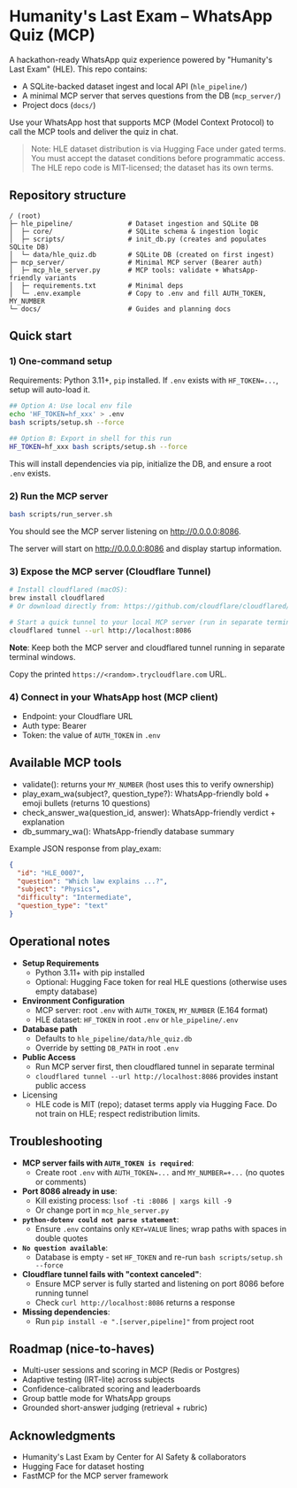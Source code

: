 # Humanity's Last Exam – WhatsApp Quiz (MCP)

A hackathon-ready WhatsApp quiz experience powered by "Humanity's Last Exam" (HLE). This repo contains:

- A SQLite-backed dataset ingest and local API (`hle_pipeline/`)
- A minimal MCP server that serves questions from the DB (`mcp_server/`)
- Project docs (`docs/`)

Use your WhatsApp host that supports MCP (Model Context Protocol) to call the MCP tools and deliver the quiz in chat.

> Note: HLE dataset distribution is via Hugging Face under gated terms. You must accept the dataset conditions before programmatic access. The HLE repo code is MIT-licensed; the dataset has its own terms.

## Repository structure

```
/ (root)
├─ hle_pipeline/              # Dataset ingestion and SQLite DB
│  ├─ core/                   # SQLite schema & ingestion logic
│  ├─ scripts/                # init_db.py (creates and populates SQLite DB)
│  └─ data/hle_quiz.db        # SQLite DB (created on first ingest)
├─ mcp_server/                # Minimal MCP server (Bearer auth)
│  ├─ mcp_hle_server.py       # MCP tools: validate + WhatsApp-friendly variants
│  ├─ requirements.txt        # Minimal deps
│  └─ .env.example            # Copy to .env and fill AUTH_TOKEN, MY_NUMBER
└─ docs/                      # Guides and planning docs
```

## Quick start

### 1) One-command setup

Requirements: Python 3.11+, `pip` installed. If `.env` exists with `HF_TOKEN=...`, setup will auto-load it.

```bash
## Option A: Use local env file
echo 'HF_TOKEN=hf_xxx' > .env
bash scripts/setup.sh --force

## Option B: Export in shell for this run
HF_TOKEN=hf_xxx bash scripts/setup.sh --force
```

This will install dependencies via pip, initialize the DB, and ensure a root `.env` exists.

### 2) Run the MCP server

```bash
bash scripts/run_server.sh
```

You should see the MCP server listening on http://0.0.0.0:8086.

The server will start on http://0.0.0.0:8086 and display startup information.

### 3) Expose the MCP server (Cloudflare Tunnel)

```bash
# Install cloudflared (macOS):
brew install cloudflared
# Or download directly from: https://github.com/cloudflare/cloudflared/releases

# Start a quick tunnel to your local MCP server (run in separate terminal)
cloudflared tunnel --url http://localhost:8086
```

**Note**: Keep both the MCP server and cloudflared tunnel running in separate terminal windows.

Copy the printed `https://<random>.trycloudflare.com` URL.

### 4) Connect in your WhatsApp host (MCP client)
- Endpoint: your Cloudflare URL
- Auth type: Bearer
- Token: the value of `AUTH_TOKEN` in `.env`

## Available MCP tools

- validate(): returns your `MY_NUMBER` (host uses this to verify ownership)
- play_exam_wa(subject?, question_type?): WhatsApp-friendly bold + emoji bullets (returns 10 questions)
- check_answer_wa(question_id, answer): WhatsApp-friendly verdict + explanation
- db_summary_wa(): WhatsApp-friendly database summary

Example JSON response from play_exam:
```json
{
  "id": "HLE_0007",
  "question": "Which law explains ...?",
  "subject": "Physics",
  "difficulty": "Intermediate",
  "question_type": "text"
}
```

## Operational notes

- **Setup Requirements**
  - Python 3.11+ with pip installed
  - Optional: Hugging Face token for real HLE questions (otherwise uses empty database)
- **Environment Configuration**
  - MCP server: root `.env` with `AUTH_TOKEN`, `MY_NUMBER` (E.164 format)
  - HLE dataset: `HF_TOKEN` in root `.env` or `hle_pipeline/.env`
- **Database path**
  - Defaults to `hle_pipeline/data/hle_quiz.db`
  - Override by setting `DB_PATH` in root `.env`
- **Public Access**
  - Run MCP server first, then cloudflared tunnel in separate terminal
  - `cloudflared tunnel --url http://localhost:8086` provides instant public access
- Licensing
  - HLE code is MIT (repo); dataset terms apply via Hugging Face. Do not train on HLE; respect redistribution limits.

## Troubleshooting

- **MCP server fails with `AUTH_TOKEN is required`**:
  - Create root `.env` with `AUTH_TOKEN=...` and `MY_NUMBER=+...` (no quotes or comments)
- **Port 8086 already in use**:
  - Kill existing process: `lsof -ti :8086 | xargs kill -9`
  - Or change port in `mcp_hle_server.py`
- **`python-dotenv could not parse statement`**:
  - Ensure `.env` contains only `KEY=VALUE` lines; wrap paths with spaces in double quotes
- **`No question available`**:
  - Database is empty - set `HF_TOKEN` and re-run `bash scripts/setup.sh --force`
- **Cloudflare tunnel fails with "context canceled"**:
  - Ensure MCP server is fully started and listening on port 8086 before running tunnel
  - Check `curl http://localhost:8086` returns a response
- **Missing dependencies**:
  - Run `pip install -e ".[server,pipeline]"` from project root

## Roadmap (nice-to-haves)

- Multi-user sessions and scoring in MCP (Redis or Postgres)
- Adaptive testing (IRT-lite) across subjects
- Confidence-calibrated scoring and leaderboards
- Group battle mode for WhatsApp groups
- Grounded short-answer judging (retrieval + rubric)

## Acknowledgments

- Humanity's Last Exam by Center for AI Safety & collaborators
- Hugging Face for dataset hosting
- FastMCP for the MCP server framework
